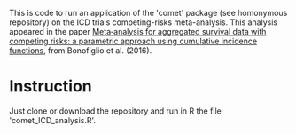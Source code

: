 This is code to run an application of the 'comet' package (see homonymous repository) on the ICD trials competing-risks meta-analysis.
This analysis appeared in the paper [Meta‐analysis for aggregated survival data with competing risks: a parametric approach using cumulative incidence functions](https://onlinelibrary.wiley.com/doi/abs/10.1002/jrsm.1165), from Bonofiglio et al. (2016).


# Instruction

Just clone or download the repository and run in R the file 'comet_ICD_analysis.R'.